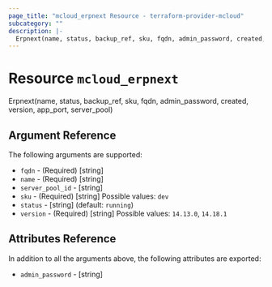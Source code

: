 ```yaml
---
page_title: "mcloud_erpnext Resource - terraform-provider-mcloud"
subcategory: ""
description: |-
  Erpnext(name, status, backup_ref, sku, fqdn, admin_password, created, version, app_port, server_pool)
---
```


# Resource `mcloud_erpnext`

Erpnext(name, status, backup_ref, sku, fqdn, admin_password, created, version, app_port, server_pool)



## Argument Reference

The following arguments are supported:

- `fqdn` - (Required) [string]  
- `name` - (Required) [string]  
- `server_pool_id` - [string]  
- `sku` - (Required) [string] Possible values: `dev` 
- `status` - [string]   (default: `running`)
- `version` - (Required) [string] Possible values: `14.13.0`, `14.18.1` 

## Attributes Reference

In addition to all the arguments above, the following attributes are exported:

- `admin_password` - [string] 